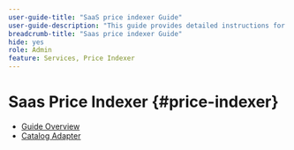 ```yaml
---
user-guide-title: "SaaS price indexer Guide"
user-guide-description: "This guide provides detailed instructions for using the SaaS price indexer."
breadcrumb-title: "Saas price indexer Guide"
hide: yes
role: Admin
feature: Services, Price Indexer
---
```

# Saas Price Indexer {#price-indexer}

- [Guide Overview](index.md)
- [Catalog Adapter](catalog-adapter.md)

